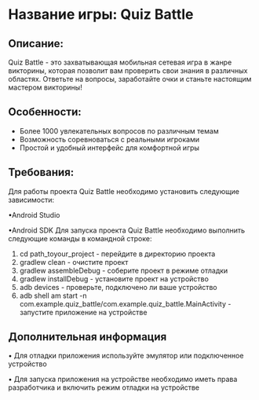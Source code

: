 # Название игры: Quiz Battle

## Описание:
Quiz Battle - это захватывающая мобильная сетевая игра в жанре викторины, которая позволит вам проверить свои знания в различных областях. Ответьте на вопросы, заработайте очки и станьте настоящим мастером викторины!

## Особенности:
- Более 1000 увлекательных вопросов по различным темам
- Возможность соревноваться с реальными игроками
- Простой и удобный интерфейс для комфортной игры

## Требования:
Для работы проекта Quiz Battle необходимо установить следующие зависимости:

•Android Studio

•Android SDK
Для запуска проекта Quiz Battle необходимо выполнить следующие команды в командной строке:
1. cd path_toyour_project - перейдите в директорию проекта
2. gradlew clean - очистите проект
3. gradlew assembleDebug - соберите проект в
режиме отладки
4. gradlew installDebug - установите проект на устройство
5. adb devices - проверьте, подключено ли ваше устройство
6. adb shell am start -n com.example.quiz_battle/com.example.quiz_battle.MainActivity - запустите приложение на
устройстве

## Дополнительная информация
• Для отладки приложения используйте эмулятор или подключенное
устройство

• Для запуска приложения на устройстве необходимо иметь права разработчика и включить
режим отладки
на устройстве
